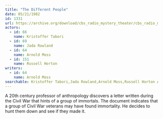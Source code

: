 ```yaml
---
title: "The Different People"
date: 05/21/1982
id: 1331
url: https://archive.org/download/cbs_radio_mystery_theater/cbs_radio_mystery_theater-1301-1350.zip/cbs_radio_mystery_theater-1301-1350%2Fcbsrmt_1331_the_different_people.mp3
actors:  
  - id: 66
    name: Kristoffer Tabori  
  - id: 69
    name: Jada Rowland  
  - id: 64
    name: Arnold Moss  
  - id: 151
    name: Russell Horton
writers:  
  - id: 64
    name: Arnold Moss
searchable: Kristoffer Tabori,Jada Rowland,Arnold Moss,Russell Horton Arnold Moss
---
```

A 20th century professor of anthropology discovers a letter written during the Civil War that hints of a group of immortals. The document indicates that a group of Civil War veterans may have found immortality. He decides to hunt them down and see if they made it.